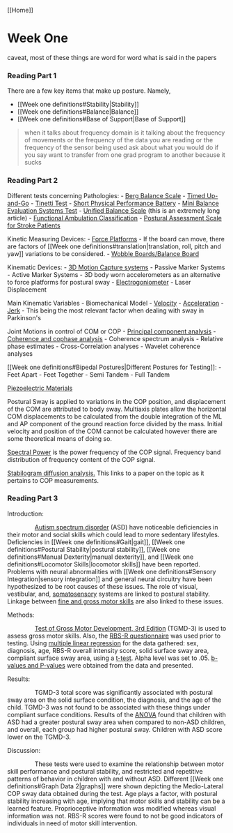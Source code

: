 [[Home]]

# Week One

caveat, most of these things are word for word what is said in the papers

### **Reading Part 1**
There are a few key items that make up posture. 
Namely,
- [[Week one definitions#Stability|Stability]]
- [[Week one definitions#Balance|Balance]]
- [[Week one definitions#Base of Support|Base of Support]]

>when it talks about frequency domain is it talking about the frequency of movements or the frequency of the data you are reading or the frequency of the sensor being used
> ask about what you would do if you say want to transfer from one grad program to another because it sucks

### **Reading Part 2**
Different tests concerning Pathologies:
	- [Berg Balance Scale](https://www.brandeis.edu/roybal/docs/Berg-Balance-Scale_Website.pdf)
	- [Timed Up-and-Go](https://www.cdc.gov/steadi/pdf/TUG_test-print.pdf)
	- [Tinetti Test](https://www.physio-pedia.com/Tinetti_Test)
	- [Short Physical Performance Battery](https://geriatrictoolkit.missouri.edu/SPPB-Score-Tool.pdf)
	- [Mini Balance Evaluation Systems Test](https://www.sralab.org/rehabilitation-measures/mini-balance-evaluation-systems-test)
	- [Unified Balance Scale](https://www.medicaljournals.se/jrm/content/html/10.2340/16501977-0797) (this is an extremely long article)
	- [Functional Ambulation Classification](https://www.physio-pedia.com/Functional_Ambulation_Category)
	- [Postural Assessment Scale for Stroke Patients](https://www.sralab.org/rehabilitation-measures/postural-assessment-scale-stroke)

Kinetic Measuring Devices:
	- [Force Platforms](https://en.wikipedia.org/wiki/Force_platform)
		- If the board can move, there are factors of [[Week one definitions#translation|translation, roll, pitch and yaw]] variations to be considered.
	- [Wobble Boards/Balance Board](https://www.indoboard.com)

Kinematic Devices:
	- [3D Motion Capture systems](https://www.researchgate.net/profile/Thanarat-Chalidabhongse/publication/2801696_Real-time_3D_Motion_Capture/links/53f6c3c10cf2fceacc74d309/Real-time-3D-Motion-Capture.pdf)
	- Passive Marker Systems
	- Active Marker Systems
	- 3D body worn accelerometers as an alternative to force platforms for postural sway
	- [Electrogoniometer](https://www.workplacetesting.com/definition/5079/electrogoniometer)
	- Laser Displacement

Main Kinematic Variables
	- Biomechanical Model
	- [Velocity](https://en.wikipedia.org/wiki/Velocity)
	- [Acceleration](https://en.wikipedia.org/wiki/Acceleration)
	- [Jerk](<https://en.wikipedia.org/wiki/Jerk_(physics)>)
		- This being the most relevant factor when dealing with sway in Parkinson's

Joint Motions in control of COM or COP
	- [Principal component analysis](https://builtin.com/data-science/step-step-explanation-principal-component-analysis)
	- [Coherence and cophase analysis](<https://en.wikipedia.org/wiki/Coherence_(signal_processing)>)
	- Coherence spectrum analysis
	- Relative phase estimates
	- Cross-Correlation analyses
	- Wavelet coherence analyses

[[Week one definitions#Bipedal Postures|Different Postures for Testing]]:
	- Feet Apart
	- Feet Together
	- Semi Tandem
	- Full Tandem


[Piezoelectric Materials](https://en.wikipedia.org/wiki/Piezoelectricity)

Postural Sway is applied to variations in the COP position, and displacement of the COM are attributed to body sway. Multiaxis plates allow the horizontal COM displacements to be calculated from the double integration of the ML and AP component of the ground reaction force divided by the mass. Initial velocity and position of the COM cannot be calculated however there are some theoretical means of doing so.

[Spectral Power](https://en.wikipedia.org/wiki/Spectral_power_distribution) is the power frequency of the COP signal. Frequency band distribution of frequency content of the COP signal.

[Stabilogram diffusion analysis.](https://www.sciencedirect.com/science/article/pii/S096663620700104X) This links to a paper on the topic as it pertains to COP measurements.

### **Reading Part 3**
Introduction:

                [Autism spectrum disorder](https://www.cdc.gov/ncbddd/autism/facts.html) (ASD) have noticeable deficiencies in their motor and social skills which could lead to more sedentary lifestyles. Deficiencies in [[Week one definitions#Gait|gait]], [[Week one definitions#Postural Stability|postural stability]], [[Week one definitions#Manual Dexterity|manual dexterity]], and [[Week one definitions#Locomotor Skills|locomotor skills]] have been reported. Problems with neural abnormalities with [[Week one definitions#Sensory Integration|sensory integration]] and general neural circuitry have been hypothesized to be root causes of these issues. The role of visual, vestibular, and, [somatosensory](https://en.wikipedia.org/wiki/Somatosensory_system) systems are linked to postural stability. Linkage between [fine and gross motor skills](https://www.healthline.com/health/childrens-health/gross-motor-skills#vs-fine-motor) are also linked to these issues.

Methods:

                [Test of Gross Motor Development, 3rd Edition](https://www.therapro.com/Browse-Category/Gross-Motor-Fine-Motor/TGMD-3-Complete-Kit.html) (TGMD-3) is used to assess gross motor skills. Also, the [RBS-R questionnaire](http://fcon_1000.projects.nitrc.org/indi/enhanced/assessments/rbs-r.html) was used prior to testing. Using [multiple linear regression](<https://www.investopedia.com/terms/m/mlr.asp#:~:text=Key%20Takeaways-,Multiple%20linear%20regression%20(MLR)%2C%20also%20known%20simply%20as%20multiple,uses%20just%20one%20explanatory%20variable.>) for the data gathered: sex, diagnosis, age, RBS-R overall intensity score, solid surface sway area, compliant surface sway area, using a [t-test](https://en.wikipedia.org/wiki/Student%27s_t-test). Alpha level was set to .05. [b-values and P-values](https://www.statisticssolutions.com/regression-table/#:~:text=The%20first%20symbol%20is%20the,variable%20increases%20by%201.57%20units.) were obtained from the data and presented.

Results:

                TGMD-3 total score was significantly associated with postural sway area on the solid surface condition, the diagnosis, and the age of the child. TGMD-3 was not found to be associated with these things under compliant surface conditions. Results of the [ANOVA](<https://www.investopedia.com/terms/a/anova.asp#:~:text=Analysis%20of%20variance%20(ANOVA)%20is,the%20random%20factors%20do%20not.>) found that children with ASD had a greater postural sway area when compared to non-ASD children, and overall, each group had higher postural sway. Children with ASD score lower on the TGMD-3.

Discussion:

                These tests were used to examine the relationship between motor skill performance and postural stability, and restricted and repetitive patterns of behavior in children with and without ASD. Different [[Week one definitions#Graph Data 2|graphs]] were shown depicting the Medio-Lateral COP sway data obtained during the test. Age plays a factor, with postural stability increasing with age, implying that motor skills and stability can be a learned feature. Proprioceptive information was modified whereas visual information was not. RBS-R scores were found to not be good indicators of individuals in need of motor skill intervention.